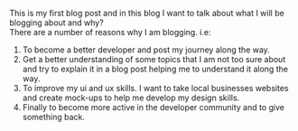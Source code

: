 This is my first blog post and in this blog I want to talk about what I will be blogging about and why? <br>
There are a number of reasons why I am blogging. i.e:
<br>
<ol>
<li>To become a better developer and post my journey along the way.</li>
<li>Get a better understanding of some topics that I am not too sure about and try to explain it in a blog post helping me to understand it along the way.</li>
<li>To improve my ui and ux skills. I want to take local businesses websites and create mock-ups to help me develop my design skills.</li>
<li>Finally to become more active in the developer community and to give something back.</li>
</ol>